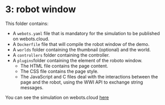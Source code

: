 # 3: robot window
This folder contains:
 - A `webots.yaml` file that is mandatory for the simulation to be published on webots.cloud.
 - A `Dockerfile` file that will compile the robot window of the demo.
 - A `worlds` folder containing the thumbnail (optional) and the world.
 - A `controllers` folder containing the controller.
 - A `plugins`folder containing the element of the roboto window.
   - The HTML file contains the page content.
   - The CSS file contains the page style.
   - The JavaScript and C files deal with the interactions between the page and the robot, using the WWI API to
     exchange string messages.

You can see the simulation on webots.cloud [here](https://webots.cloud/run?version=R2022b&url=https://github.com/cyberbotics/webots-cloud-simulation-demos/blob/main/3_robot_window/worlds/thymio_obstacle_avoidance.wbt)
